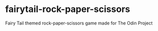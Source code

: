 # fairytail-rock-paper-scissors
Fairy Tail themed rock-paper-scissors game made for The Odin Project
